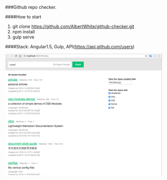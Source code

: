 ###Github repo checker.

####How to start
1. git clone https://github.com/AlbertWhite/github-checker.git
2. npm install
3. gulp serve


####Stack:
Angular1.5, Gulp, API(https://api.github.com/users)

![alt tag](https://raw.githubusercontent.com/AlbertWhite/github-checker/master/screenshot.png)
